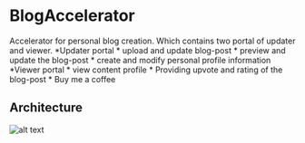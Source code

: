 # BlogAccelerator
Accelerator for personal blog creation. Which contains two portal of updater and viewer.
 *Updater portal
    * upload and update blog-post
    * preview and update the blog-post
    * create and modify personal profile information
 *Viewer portal
    * view content profile
    * Providing upvote and rating of the blog-post
    * Buy me a coffee 

## Architecture
![alt text](https://user-images.githubusercontent.com/38488546/68547848-9c806400-040c-11ea-8943-063989855578.jpg)
